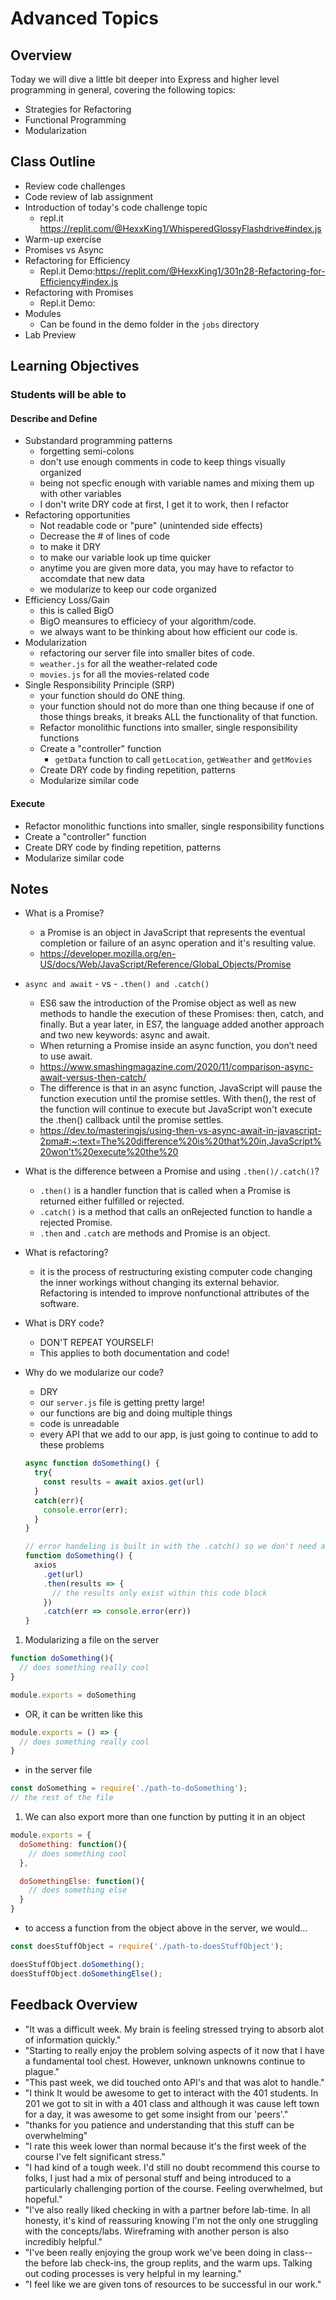 # Advanced Topics

## Overview

Today we will dive a little bit deeper into Express and higher level programming in general, covering the following topics:

- Strategies for Refactoring
- Functional Programming
- Modularization

## Class Outline

- Review code challenges
- Code review of lab assignment
- Introduction of today's code challenge topic
  - repl.it <https://replit.com/@HexxKing1/WhisperedGlossyFlashdrive#index.js>
- Warm-up exercise
- Promises vs Async
- Refactoring for Efficiency
  - Repl.it Demo:<https://replit.com/@HexxKing1/301n28-Refactoring-for-Efficiency#index.js>
- Refactoring with Promises
  - Repl.it Demo:
- Modules
  - Can be found in the demo folder in the `jobs` directory
- Lab Preview

## Learning Objectives

### Students will be able to

#### Describe and Define

- Substandard programming patterns
  - forgetting semi-colons
  - don't use enough comments in code to keep things visually organized
  - being not specfic enough with variable names and mixing them up with other variables
  - I don't write DRY code at first, I get it to work, then I refactor
- Refactoring opportunities
  - Not readable code or "pure" (unintended side effects)
  - Decrease the # of lines of code
  - to make it DRY
  - to make our variable look up time quicker
  - anytime you are given more data, you may have to refactor to accomdate that new data
  - we modularize to keep our code organized
- Efficiency Loss/Gain
  - this is called BigO
  - BigO meansures to efficiecy of your algorithm/code.
  - we always want to be thinking about how efficient our code is.
- Modularization
  - refactoring our server file into smaller bites of code.
  - `weather.js` for all the weather-related code
  - `movies.js` for all the movies-related code
- Single Responsibility Principle (SRP)
  - your function should do ONE thing.
  - your function should not do more than one thing because if one of those things breaks, it breaks ALL the functionality of that function.
  - Refactor monolithic functions into smaller, single responsibility functions
  - Create a "controller" function
    - `getData` function to call `getLocation`, `getWeather` and `getMovies`
  - Create DRY code by finding repetition, patterns
  - Modularize similar code


#### Execute

- Refactor monolithic functions into smaller, single responsibility functions
- Create a "controller" function
- Create DRY code by finding repetition, patterns
- Modularize similar code

## Notes

- What is a Promise?
  - a Promise is an object in JavaScript that represents the eventual completion or failure of an async operation and it's resulting value.
  - <https://developer.mozilla.org/en-US/docs/Web/JavaScript/Reference/Global_Objects/Promise>


- `async and await` - vs - `.then() and .catch()`
  - ES6 saw the introduction of the Promise object as well as new methods to handle the execution of these Promises: then, catch, and finally. But a year later, in ES7, the language added another approach and two new keywords: async and await.
  - When returning a Promise inside an async function, you don’t need to use await.
  - <https://www.smashingmagazine.com/2020/11/comparison-async-await-versus-then-catch/>
  - The difference is that in an async function, JavaScript will pause the function execution until the promise settles. With then(), the rest of the function will continue to execute but JavaScript won't execute the .then() callback until the promise settles.
  - <https://dev.to/masteringjs/using-then-vs-async-await-in-javascript-2pma#:~:text=The%20difference%20is%20that%20in,JavaScript%20won't%20execute%20the%20>

- What is the difference between a Promise and using `.then()/.catch()`?
  - `.then()` is a handler function that is called when a Promise is returned either fulfilled or rejected.
  - `.catch()` is a method that calls an onRejected function to handle a rejected Promise.
  - `.then` and `.catch` are methods and Promise is an object.

- What is refactoring?
  - it is the process of restructuring existing computer code changing the inner workings without changing its external behavior. Refactoring is intended to improve nonfunctional attributes of the software.

- What is DRY code?
  - DON'T REPEAT YOURSELF!
  - This applies to both documentation and code!

- Why do we modularize our code?
  - DRY
  - our `server.js` file is getting pretty large!
  - our functions are big and doing multiple things
  - code is unreadable
  - every API that we add to our app, is just going to continue to add to these problems

  ```javaScript
  async function doSomething() {
    try{
      const results = await axios.get(url)
    }
    catch(err){
      console.error(err);
    }
  }

  // error handeling is built in with the .catch() so we don't need a try/catch
  function doSomething() {
    axios
      .get(url)
      .then(results => {
        // the results only exist within this code block
      })
      .catch(err => console.error(err))
  }
  ```

1. Modularizing a file on the server

  ```javaScript
  function doSomething(){
    // does something really cool
  }

  module.exports = doSomething
  ```

  - OR, it can be written like this

  ```javaScript
  module.exports = () => {
    // does something really cool
  }
  ```

  - in the server file

  ```javaScript
  const doSomething = require('./path-to-doSomething');
  // the rest of the file
  ```

1. We can also export more than one function by putting it in an object

  ```javaScript
  module.exports = {
    doSomething: function(){
      // does something cool
    },

    doSomethingElse: function(){
      // does something else
    }
  }
  ```

  - to access a function from the object above in the server, we would...

  ```javaScript
  const doesStuffObject = require('./path-to-doesStuffObject');

  doesStuffObject.doSomething();
  doesStuffObject.doSomethingElse();
  ```

## Feedback Overview

- "It was a difficult week. My brain is feeling stressed trying to absorb alot of information quickly."
- "Starting to really enjoy the problem solving aspects of it now that I have a fundamental tool chest. However, unknown unknowns continue to plague."
- "This past week, we did touched onto API's and that was alot to handle."
- "I think It would be awesome to get to interact with the 401 students. In 201 we got to sit in with a 401 class and although it was cause left town for a day, it was awesome to get some insight from our 'peers'."
- "thanks for you patience and understanding that this stuff can be overwhelming"
- "I rate this week lower than normal because it's the first week of the course I've felt significant stress."
- "I had kind of a tough week. I'd still no doubt recommend this course to folks, I just had a mix of personal stuff and being introduced to a particularly challenging portion of the course. Feeling overwhelmed, but hopeful."
- "I've also really liked checking in with a partner before lab-time. In all honesty, it's kind of reassuring knowing I'm not the only one struggling with the concepts/labs. Wireframing with another person is also incredibly helpful."
- "I've been really enjoying the group work we've been doing in class-- the before lab check-ins, the group replits, and the warm ups. Talking out coding processes is very helpful in my learning."
- "I feel like we are given tons of resources to be successful in our work."
